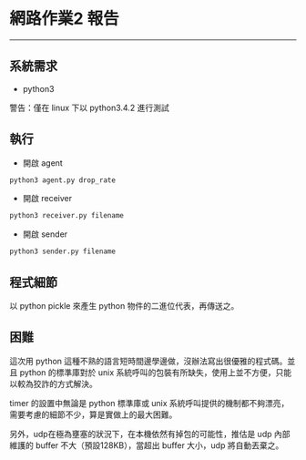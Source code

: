 # 網路作業2 報告

---

## 系統需求
- python3

警告：僅在 linux 下以 python3.4.2 進行測試

## 執行

- 開啟 agent

```  bash
python3 agent.py drop_rate
```

-  開啟 receiver

```bash
python3 receiver.py filename
```

- 開啟 sender

```bash
python3 sender.py filename
```

## 程式細節

以 python pickle 來產生 python 物件的二進位代表，再傳送之。

## 困難

這次用 python 這種不熟的語言短時間邊學邊做，沒辦法寫出很優雅的程式碼。並且 python 的標準庫對於 unix 系統呼叫的包裝有所缺失，使用上並不方便，只能以較為狡詐的方式解決。

timer 的設置中無論是 python 標準庫或 unix 系統呼叫提供的機制都不夠漂亮，需要考慮的細節不少，算是實做上的最大困難。

另外，udp在極為壅塞的狀況下，在本機依然有掉包的可能性，推估是 udp 內部維護的 buffer 不大（預設128KB），當超出 buffer 大小，udp 將自動丟棄之。